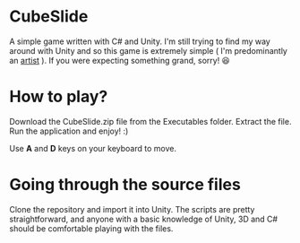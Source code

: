 # CubeSlide

A simple game written with C# and Unity. I'm still trying to find my way around with Unity and so this game is extremely simple ( I'm predominantly an [artist](www.vigneshkrishnan.com) ). If you were expecting something grand, sorry! :satisfied:

# How to play?

Download the CubeSlide.zip file from the Executables folder. Extract the file. Run the application and enjoy! :)

Use **A** and **D** keys on your keyboard to move.

# Going through the source files

Clone the repository and import it into Unity. The scripts are pretty straightforward, and anyone with a basic knowledge of Unity, 3D and C# should be comfortable playing with the files.

